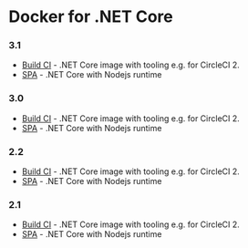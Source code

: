 # Docker for .NET Core

### 3.1
 - [Build CI](./3.1/build-ci/README.md) - .NET Core image with tooling e.g. for CircleCI 2.
 - [SPA](./3.1/spa/README.md) - .NET Core with Nodejs runtime

### 3.0
 - [Build CI](./3.0/build-ci/README.md) - .NET Core image with tooling e.g. for CircleCI 2.
 - [SPA](./3.0/spa/README.md) - .NET Core with Nodejs runtime

### 2.2
 - [Build CI](./2.2/build-ci/README.md) - .NET Core image with tooling e.g. for CircleCI 2.
 - [SPA](./2.2/spa/README.md) - .NET Core with Nodejs runtime

### 2.1
 - [Build CI](./2.1/build-ci/README.md) - .NET Core image with tooling e.g. for CircleCI 2.
 - [SPA](./2.1/spa/README.md) - .NET Core with Nodejs runtime